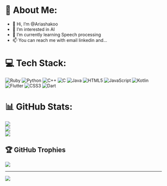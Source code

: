 
# 💫 About Me:
- 👋 Hi, I’m @Ariashakoo
- 👀 I’m interested in AI 
- 🌱 I’m currently learning Speech processing
- 📫 You can reach me with email linkedin and...

# 💻 Tech Stack:
![Ruby](https://img.shields.io/badge/ruby-%23CC342D.svg?style=for-the-badge&logo=ruby&logoColor=white) ![Python](https://img.shields.io/badge/python-3670A0?style=for-the-badge&logo=python&logoColor=ffdd54) ![C++](https://img.shields.io/badge/c++-%2300599C.svg?style=for-the-badge&logo=c%2B%2B&logoColor=white) ![C](https://img.shields.io/badge/c-%2300599C.svg?style=for-the-badge&logo=c&logoColor=white) ![Java](https://img.shields.io/badge/java-%23ED8B00.svg?style=for-the-badge&logo=openjdk&logoColor=white) ![HTML5](https://img.shields.io/badge/html5-%23E34F26.svg?style=for-the-badge&logo=html5&logoColor=white) ![JavaScript](https://img.shields.io/badge/javascript-%23323330.svg?style=for-the-badge&logo=javascript&logoColor=%23F7DF1E) ![Kotlin](https://img.shields.io/badge/kotlin-%237F52FF.svg?style=for-the-badge&logo=kotlin&logoColor=white) ![Flutter](https://img.shields.io/badge/Flutter-%2302569B.svg?style=for-the-badge&logo=Flutter&logoColor=white) ![CSS3](https://img.shields.io/badge/css3-%231572B6.svg?style=for-the-badge&logo=css3&logoColor=white) ![Dart](https://img.shields.io/badge/dart-%230175C2.svg?style=for-the-badge&logo=dart&logoColor=white)
# 📊 GitHub Stats:
![](https://github-readme-stats.vercel.app/api?username=Ariashakoo&theme=dark&hide_border=false&include_all_commits=false&count_private=false)<br/>
![](https://github-readme-streak-stats.herokuapp.com/?user=Ariashakoo&theme=dark&hide_border=false)<br/>
![](https://github-readme-stats.vercel.app/api/top-langs/?username=Ariashakoo&theme=dark&hide_border=false&include_all_commits=false&count_private=false&layout=compact)

## 🏆 GitHub Trophies
![](https://github-profile-trophy.vercel.app/?username=Ariashakoo&theme=radical&no-frame=false&no-bg=true&margin-w=4)

---
[![](https://visitcount.itsvg.in/api?id=Ariashakoo&icon=0&color=0)](https://visitcount.itsvg.in)

<!-- Proudly created with GPRM ( https://gprm.itsvg.in ) -->
